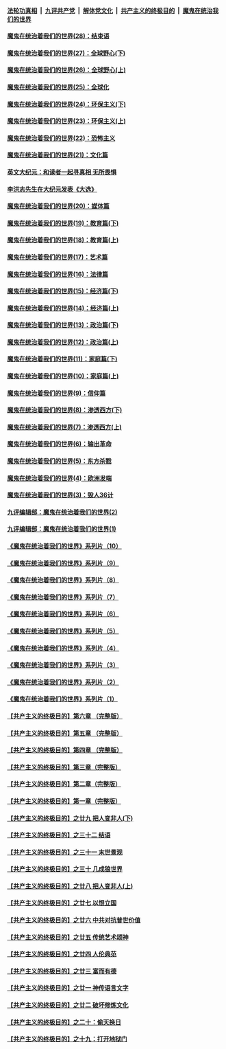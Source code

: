 

####  [法轮功真相](../../../../basic/blob/master/README.md?t=04011901) &nbsp;|&nbsp; [九评共产党](../../../../9ping.md/blob/master/README.md?t=04011901) &nbsp;|&nbsp; [解体党文化](../../../../jtdwh.md/blob/master/README.md?t=04011901)  &nbsp;|&nbsp; [共产主义的终极目的](../../../../gczydzjmd.md/blob/master/README.md?t=04011901) &nbsp;|&nbsp; [魔鬼在统治我们的世界](../../../../mgztzwmdsj.md/blob/master/README.md?t=04011901) 

#### [魔鬼在统治着我们的世界(28)：结束语](../pages/nsc422/n10936246.md?t=04011901) 

#### [魔鬼在统治着我们的世界(27)：全球野心(下)](../pages/nsc422/n10928319.md?t=04011901) 

#### [魔鬼在统治着我们的世界(26)：全球野心(上)](../pages/nsc422/n10900318.md?t=04011901) 

#### [魔鬼在统治着我们的世界(25)：全球化](../pages/nsc422/n10788205.md?t=04011901) 

#### [魔鬼在统治着我们的世界(24)：环保主义(下)](../pages/nsc422/n10695307.md?t=04011901) 

#### [魔鬼在统治着我们的世界(23)：环保主义(上)](../pages/nsc422/n10688613.md?t=04011901) 

#### [魔鬼在统治着我们的世界(22)：恐怖主义](../pages/nsc422/n10614727.md?t=04011901) 

#### [魔鬼在统治着我们的世界(21)：文化篇](../pages/nsc422/n10597706.md?t=04011901) 

#### [英文大纪元：和读者一起寻真相 无所畏惧](../pages/nsc422/n12542027.md?t=04011901) 

#### [李洪志先生在大纪元发表《大选》](../pages/nsc422/n12534746.md?t=04011901) 

#### [魔鬼在统治着我们的世界(20)：媒体篇](../pages/nsc422/n10586579.md?t=04011901) 

#### [魔鬼在统治着我们的世界(19)：教育篇(下)](../pages/nsc422/n10564808.md?t=04011901) 

#### [魔鬼在统治着我们的世界(18)：教育篇(上)](../pages/nsc422/n10526970.md?t=04011901) 

#### [魔鬼在统治着我们的世界(17)：艺术篇](../pages/nsc422/n10499093.md?t=04011901) 

#### [魔鬼在统治着我们的世界(16)：法律篇](../pages/nsc422/n10485969.md?t=04011901) 

#### [魔鬼在统治着我们的世界(15)：经济篇(下)](../pages/nsc422/n10469975.md?t=04011901) 

#### [魔鬼在统治着我们的世界(14)：经济篇(上)](../pages/nsc422/n10457370.md?t=04011901) 

#### [魔鬼在统治着我们的世界(13)：政治篇(下)](../pages/nsc422/n10448270.md?t=04011901) 

#### [魔鬼在统治着我们的世界(12)：政治篇(上)](../pages/nsc422/n10444576.md?t=04011901) 

#### [魔鬼在统治着我们的世界(11)：家庭篇(下)](../pages/nsc422/n10440961.md?t=04011901) 

#### [魔鬼在统治着我们的世界(10)：家庭篇(上)](../pages/nsc422/n10435448.md?t=04011901) 

#### [魔鬼在统治着我们的世界(9)：信仰篇](../pages/nsc422/n10432159.md?t=04011901) 

#### [魔鬼在统治着我们的世界(8)：渗透西方(下)](../pages/nsc422/n10429603.md?t=04011901) 

#### [魔鬼在统治着我们的世界(7)：渗透西方(上)](../pages/nsc422/n10426013.md?t=04011901) 

#### [魔鬼在统治着我们的世界(6)：输出革命](../pages/nsc422/n10421536.md?t=04011901) 

#### [魔鬼在统治着我们的世界(5)：东方杀戮](../pages/nsc422/n10417707.md?t=04011901) 

#### [魔鬼在统治着我们的世界(4)：欧洲发端](../pages/nsc422/n10414890.md?t=04011901) 

#### [魔鬼在统治着我们的世界(3)：毁人36计](../pages/nsc422/n10411583.md?t=04011901) 

#### [九评编辑部：魔鬼在统治着我们的世界(2)](../pages/nsc422/n10410036.md?t=04011901) 

#### [九评编辑部：魔鬼在统治着我们的世界(1)](../pages/nsc422/n10406825.md?t=04011901) 

#### [《魔鬼在统治着我们的世界》系列片（10）](../pages/nsc422/n12292670.md?t=04011901) 

#### [《魔鬼在统治着我们的世界》系列片（9）](../pages/nsc422/n12290859.md?t=04011901) 

#### [《魔鬼在统治着我们的世界》系列片（8）](../pages/nsc422/n12287445.md?t=04011901) 

#### [《魔鬼在统治着我们的世界》系列片（7）](../pages/nsc422/n12283425.md?t=04011901) 

#### [《魔鬼在统治着我们的世界》系列片（6）](../pages/nsc422/n12282314.md?t=04011901) 

#### [《魔鬼在统治着我们的世界》系列片（5）](../pages/nsc422/n12281419.md?t=04011901) 

#### [《魔鬼在统治着我们的世界》系列片（4）](../pages/nsc422/n12274024.md?t=04011901) 

#### [《魔鬼在统治着我们的世界》系列片（3）](../pages/nsc422/n12271322.md?t=04011901) 

#### [《魔鬼在统治着我们的世界》系列片（2）](../pages/nsc422/n12269049.md?t=04011901) 

#### [《魔鬼在统治着我们的世界》系列片（1）](../pages/nsc422/n12267575.md?t=04011901) 

#### [【共产主义的终极目的】第六章 （完整版）](../pages/nsc422/n11428913.md?t=04011901) 

#### [【共产主义的终极目的】第五章 （完整版）](../pages/nsc422/n11428912.md?t=04011901) 

#### [【共产主义的终极目的】第四章 （完整版）](../pages/nsc422/n11428907.md?t=04011901) 

#### [【共产主义的终极目的】第三章（完整版）](../pages/nsc422/n11428848.md?t=04011901) 

#### [【共产主义的终极目的】第二章（完整版）](../pages/nsc422/n11428831.md?t=04011901) 

#### [【共产主义的终极目的】第一章（完整版）](../pages/nsc422/n11417651.md?t=04011901) 

#### [【共产主义的终极目的】之廿九 把人变非人(下)](../pages/nsc422/n11344140.md?t=04011901) 

#### [【共产主义的终极目的】之三十二 结语](../pages/nsc422/n11360535.md?t=04011901) 

#### [【共产主义的终极目的】之三十一 末世景观](../pages/nsc422/n11351129.md?t=04011901) 

#### [【共产主义的终极目的】之三十 几成狼世界](../pages/nsc422/n11348280.md?t=04011901) 

#### [【共产主义的终极目的】之廿八 把人变非人(上)](../pages/nsc422/n11340492.md?t=04011901) 

#### [【共产主义的终极目的】之廿七 以恨立国](../pages/nsc422/n11336944.md?t=04011901) 

#### [【共产主义的终极目的】之廿六 中共对抗普世价值](../pages/nsc422/n11324785.md?t=04011901) 

#### [【共产主义的终极目的】之廿五 传统艺术颂神](../pages/nsc422/n11296396.md?t=04011901) 

#### [【共产主义的终极目的】之廿四 人伦典范](../pages/nsc422/n11296397.md?t=04011901) 

#### [【共产主义的终极目的】之廿三 富而有德](../pages/nsc422/n11283598.md?t=04011901) 

#### [【共产主义的终极目的】之廿一 神传语言文字](../pages/nsc422/n11263265.md?t=04011901) 

#### [【共产主义的终极目的】之廿二 破坏修炼文化](../pages/nsc422/n11245728.md?t=04011901) 

#### [【共产主义的终极目的】之二十：偷天换日](../pages/nsc422/n11238846.md?t=04011901) 

#### [【共产主义的终极目的】之十九：打开地狱门](../pages/nsc422/n11206376.md?t=04011901) 

